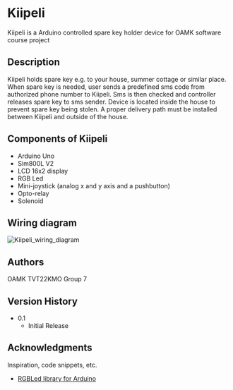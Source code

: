 # Kiipeli

Kiipeli is a Arduino controlled spare key holder device for OAMK software course project

## Description

Kiipeli holds spare key e.g. to your house, summer cottage or similar place. When spare key is needed, user sends a predefined sms code from authorized phone number to Kiipeli. Sms is then checked and controller releases spare key to sms sender. Device is located inside the house to prevent spare key being stolen.
A proper delivery path must be installed between Kiipeli and outside of the house.

## Components of Kiipeli

* Arduino Uno
* Sim800L V2
* LCD 16x2 display
* RGB Led
* Mini-joystick (analog x and y axis and a pushbutton)
* Opto-relay
* Solenoid

## Wiring diagram
![Kiipeli_wiring_diagram](https://user-images.githubusercontent.com/49938344/164885777-150c7f17-8b95-4020-8190-c3e1361135d6.jpg)

## Authors

OAMK TVT22KMO Group 7

## Version History

* 0.1
    * Initial Release

## Acknowledgments

Inspiration, code snippets, etc.
* [RGBLed library for Arduino](https://github.com/wilmouths/RGBLed)
